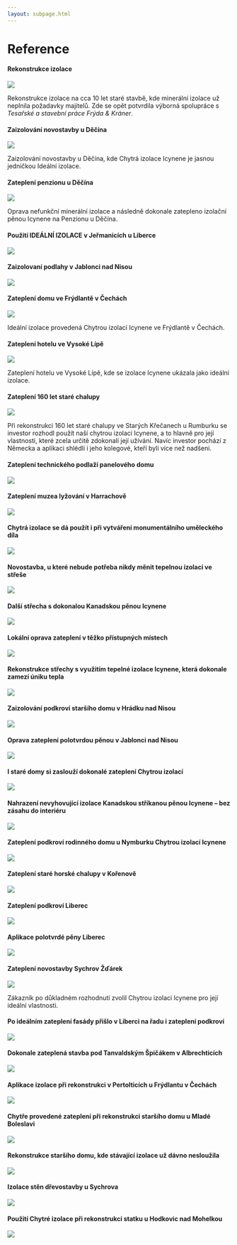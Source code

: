 ```yaml
---
layout: subpage.html
---
```


<!--<section class="reference"><div>-->

# Reference

<!--<div class="grid"><div class="col" gallery>-->

#### Rekonstrukce izolace

<a href="/assets/reference2/rekonstrukce1.jpg"><img src="/assets/reference2/rekonstrukce.jpg"></a>
<a href="/assets/reference2/rekonstrukce2.jpg" style="display:none;"><img></a>
<a href="/assets/reference2/rekonstrukce3.jpg" style="display:none;"><img></a>
<a href="/assets/reference2/rekonstrukce4.jpg" style="display:none;"><img></a>
<a href="/assets/reference2/rekonstrukce5.jpg" style="display:none;"><img></a>

Rekonstrukce izolace na cca 10 let staré stavbě, kde minerální izolace už neplnila požadavky majitelů. Zde se opět potvrdila výborná spolupráce s *Tesařské a stavební práce Frýda & Kráner*. 

<!--</div><div class="col" gallery>-->

#### Zaizolování novostavby u Děčína

<a href="/assets/reference2/decin1.jpg"><img src="/assets/reference2/decin.jpg"></a>
<a href="/assets/reference2/decin2.jpg" style="display:none;"><img></a>
<a href="/assets/reference2/decin3.jpg" style="display:none;"><img></a>
<a href="/assets/reference2/decin4.jpg" style="display:none;"><img></a>

Zaizolování novostavby u Děčína, kde Chytrá izolace Icynene je jasnou jedničkou Ideální izolace.

<!--</div></div>-->
<!--<div class="grid"><div class="col" gallery>-->

#### Zateplení penzionu u Děčína

<a href="/assets/reference2/pdecin1.jpg"><img src="/assets/reference2/pdecin.jpg"></a>
<a href="/assets/reference2/pdecin2.jpg" style="display:none;"><img></a>
<a href="/assets/reference2/pdecin3.jpg" style="display:none;"><img></a>
<a href="/assets/reference2/pdecin4.jpg" style="display:none;"><img></a>

Oprava nefunkční minerální izolace a následně dokonale zatepleno izolační pěnou Icynene na Penzionu u Děčína.

<!--</div><div class="col" gallery>-->

#### Použití IDEÁLNÍ IZOLACE v Jeřmanicích u Liberce

<a href="/assets/reference2/jermanice1.jpg"><img src="/assets/reference2/jermanice.jpg"></a>
<a href="/assets/reference2/jermanice2.jpg" style="display:none;"><img></a>
<a href="/assets/reference2/jermanice3.jpg" style="display:none;"><img></a>
<a href="/assets/reference2/jermanice4.jpg" style="display:none;"><img></a>
<a href="/assets/reference2/jermanice5.jpg" style="display:none;"><img></a>
<a href="/assets/reference2/jermanice6.jpg" style="display:none;"><img></a>
<a href="/assets/reference2/jermanice7.jpg" style="display:none;"><img></a>

<!--</div></div>-->
<!--<div class="grid"><div class="col" gallery>-->

#### Zaizolovaní podlahy v Jablonci nad Nisou

<a href="/assets/reference2/jablonec1.jpg"><img src="/assets/reference2/jablonec.jpg"></a>
<a href="/assets/reference2/jablonec2.jpg" style="display:none;"><img></a>
<a href="/assets/reference2/jablonec3.jpg" style="display:none;"><img></a>
<a href="/assets/reference2/jablonec4.jpg" style="display:none;"><img></a>
<a href="/assets/reference2/jablonec5.jpg" style="display:none;"><img></a>

<!--</div><div class="col" gallery>-->

#### Zateplení domu ve Frýdlantě v Čechách

<a href="/assets/reference2/frydlant1.jpg"><img src="/assets/reference2/frydlant.jpg"></a>
<a href="/assets/reference2/frydlant2.jpg" style="display:none;"><img></a>
<a href="/assets/reference2/frydlant3.jpg" style="display:none;"><img></a>
<a href="/assets/reference2/frydlant4.jpg" style="display:none;"><img></a>
<a href="/assets/reference2/frydlant5.jpg" style="display:none;"><img></a>
<a href="/assets/reference2/frydlant6.jpg" style="display:none;"><img></a>

Ideální izolace provedená Chytrou izolací Icynene ve Frýdlantě v Čechách.

<!--</div></div>-->
<!--<div class="grid"><div class="col" gallery>-->

#### Zateplení hotelu ve Vysoké Lípě

<a href="/assets/reference2/lipa1.jpg"><img src="/assets/reference2/lipa.jpg"></a>
<a href="/assets/reference2/lipa2.jpg" style="display:none;"><img></a>
<a href="/assets/reference2/lipa3.jpg" style="display:none;"><img></a>
<a href="/assets/reference2/lipa4.jpg" style="display:none;"><img></a>
<a href="/assets/reference2/lipa5.jpg" style="display:none;"><img></a>

Zateplení hotelu ve Vysoké Lípě, kde se izolace Icynene ukázala jako ideální izolace.

<!--</div><div class="col" gallery>-->

#### Zateplení 160 let staré chalupy

<a href="/assets/reference2/krecany1.jpg"><img src="/assets/reference2/krecany.jpg"></a>
<a href="/assets/reference2/krecany2.jpg" style="display:none;"><img></a>
<a href="/assets/reference2/krecany3.jpg" style="display:none;"><img></a>
<a href="/assets/reference2/krecany4.jpg" style="display:none;"><img></a>
<a href="/assets/reference2/krecany5.jpg" style="display:none;"><img></a>
<a href="/assets/reference2/krecany6.jpg" style="display:none;"><img></a>

Při rekonstrukci 160 let staré chalupy ve Starých Křečanech u Rumburku se investor rozhodl použít naší chytrou izolaci Icynene, a to hlavně pro její vlastnosti, které zcela určitě zdokonalí její užívání. Navíc investor pochází z Německa a aplikaci shlédli i jeho kolegové, kteří byli více než nadšeni.

<!--</div></div>-->
<!--<div class="grid"><div class="col" gallery>-->

#### Zateplení technického podlaží panelového domu

<a href="/assets/reference/panelak1.jpg"><img src="/assets/reference/panelak.jpg"></a>
<a href="/assets/reference/panelak2.jpg" style="display:none;"><img></a>
<a href="/assets/reference/panelak3.jpg" style="display:none;"><img></a>
<a href="/assets/reference/panelak4.jpg" style="display:none;"><img></a>
<a href="/assets/reference/panelak5.jpg" style="display:none;"><img></a>
<a href="/assets/reference/panelak6.jpg" style="display:none;"><img></a>

<!--</div><div class="col" gallery>-->

#### Zateplení muzea lyžování v Harrachově

<a href="/assets/reference/muzeum1.jpg"><img src="/assets/reference/muzeum.jpg"></a>
<a href="/assets/reference/muzeum2.jpg" style="display:none;"><img></a>
<a href="/assets/reference/muzeum3.jpg" style="display:none;"><img></a>
<a href="/assets/reference/muzeum4.jpg" style="display:none;"><img></a>
<a href="/assets/reference/muzeum5.jpg" style="display:none;"><img></a>

<!--</div></div>-->
<!--<div class="grid"><div class="col" gallery>-->

#### Chytrá izolace se dá použít i při vytváření monumentálního uměleckého díla

<a href="/assets/reference/dilo1.jpg"><img src="/assets/reference/dilo.jpg"></a>
<a href="/assets/reference/dilo2.jpg" style="display:none;"><img></a>

<!--</div><div class="col" gallery>-->

#### Novostavba, u které nebude potřeba nikdy měnit tepelnou izolaci ve střeše

<a href="/assets/reference/novostavba1.jpg"><img src="/assets/reference/novostavba.jpg"></a>
<a href="/assets/reference/novostavba2.jpg" style="display:none;"><img></a>

<!--</div></div>-->
<!--<div class="grid"><div class="col" gallery>-->

#### Další střecha s dokonalou Kanadskou pěnou Icynene

<a href="/assets/reference/dalsi1.jpg"><img src="/assets/reference/dalsi.jpg"></a>
<a href="/assets/reference/dalsi2.jpg" style="display:none;"><img></a>

<!--</div><div class="col" gallery>-->

#### Lokální oprava zateplení v těžko přístupných místech

<a href="/assets/reference/oprava1.jpg"><img src="/assets/reference/oprava.jpg"></a>
<a href="/assets/reference/oprava2.jpg" style="display:none;"><img></a>
<a href="/assets/reference/oprava3.jpg" style="display:none;"><img></a>

<!--</div></div>-->
<!--<div class="grid"><div class="col" gallery>-->

#### Rekonstrukce střechy s využitím tepelné izolace Icynene, která dokonale zamezí úniku tepla

<a href="/assets/reference/strecha1.jpg"><img src="/assets/reference/strecha.jpg"></a>
<a href="/assets/reference/strecha2.jpg" style="display:none;"><img></a>
<a href="/assets/reference/strecha3.jpg" style="display:none;"><img></a>

<!--</div><div class="col" gallery>-->

#### Zaizolování podkroví staršího domu v Hrádku nad Nisou

<a href="/assets/reference/hradek1.jpg"><img src="/assets/reference/hradek.jpg"></a>
<a href="/assets/reference/hradek2.jpg" style="display:none;"><img></a>
<a href="/assets/reference/hradek3.jpg" style="display:none;"><img></a>
<a href="/assets/reference/hradek4.jpg" style="display:none;"><img></a>
<a href="/assets/reference/hradek5.jpg" style="display:none;"><img></a>

<!--</div></div>-->
<!--<div class="grid"><div class="col" gallery>-->

#### Oprava zateplení polotvrdou pěnou v Jablonci nad Nisou

<a href="/assets/reference/jablonec1.jpg"><img src="/assets/reference/jablonec.jpg"></a>
<a href="/assets/reference/jablonec2.jpg" style="display:none;"><img></a>
<a href="/assets/reference/jablonec3.jpg" style="display:none;"><img></a>

<!--</div><div class="col" gallery>-->

#### I staré domy si zaslouží dokonalé zateplení Chytrou izolací

<a href="/assets/reference/stary1.jpg"><img src="/assets/reference/stary.jpg"></a>
<a href="/assets/reference/stary2.jpg" style="display:none;"><img></a>
<a href="/assets/reference/stary3.jpg" style="display:none;"><img></a>

<!--</div></div>-->
<!--<div class="grid"><div class="col" gallery>-->

#### Nahrazení nevyhovující izolace Kanadskou stříkanou pěnou Icynene – bez zásahu do interiéru

<a href="/assets/reference/nahrazeni1.jpg"><img src="/assets/reference/nahrazeni.jpg"></a>
<a href="/assets/reference/nahrazeni2.jpg" style="display:none;"><img></a>

<!--</div><div class="col" gallery>-->

#### Zateplení podkroví rodinného domu u Nymburku Chytrou izolací Icynene

<a href="/assets/reference/nymburk1.jpg"><img src="/assets/reference/nymburk.jpg"></a>
<a href="/assets/reference/nymburk2.jpg" style="display:none;"><img></a>

<!--</div></div>-->
<!--<div class="grid"><div class="col" gallery>-->

#### Zateplení staré horské chalupy v Kořenově

<a href="/assets/reference/korenov1.jpg"><img src="/assets/reference/korenov.jpg"></a>
<a href="/assets/reference/korenov2.jpg" style="display:none;"><img></a>

<!--</div><div class="col" gallery>-->

#### Zateplení podkroví Liberec

<a href="/assets/reference/podkrovi1.jpg"><img src="/assets/reference/podkrovi.jpg"></a>
<a href="/assets/reference/podkrovi2.jpg" style="display:none;"><img></a>
<a href="/assets/reference/podkrovi3.jpg" style="display:none;"><img></a>
<a href="/assets/reference/podkrovi4.jpg" style="display:none;"><img></a>
<a href="/assets/reference/podkrovi5.jpg" style="display:none;"><img></a>
<a href="/assets/reference/podkrovi6.jpg" style="display:none;"><img></a>

<!--</div></div>-->
<!--<div class="grid"><div class="col" gallery>-->

#### Aplikace polotvrdé pěny Liberec

<a href="/assets/reference2/jednota1.jpg"><img src="/assets/reference2/jednota.jpg"></a>
<a href="/assets/reference2/jednota2.jpg" style="display:none;"><img></a>
<a href="/assets/reference2/jednota3.jpg" style="display:none;"><img></a>

<!--</div><div class="col" gallery>-->

#### Zateplení novostavby Sychrov Žďárek

<a href="/assets/reference2/sychrov1.jpg"><img src="/assets/reference2/sychrov.jpg"></a>
<a href="/assets/reference2/sychrov2.jpg" style="display:none;"><img></a>
<a href="/assets/reference2/sychrov3.jpg" style="display:none;"><img></a>
<a href="/assets/reference2/sychrov4.jpg" style="display:none;"><img></a>
<a href="/assets/reference2/sychrov5.jpg" style="display:none;"><img></a>

Zákazník po důkladném rozhodnutí zvolil Chytrou izolaci Icynene pro její ideální vlastnosti.

<!--</div></div>-->
<!--<div class="grid"><div class="col" gallery>-->

#### Po ideálním zateplení fasády přišlo v Liberci na řadu i zateplení podkroví

<a href="/assets/reference2/podkrovi1.jpg"><img src="/assets/reference2/podkrovi.jpg"></a>
<a href="/assets/reference2/podkrovi2.jpg" style="display:none;"><img></a>
<a href="/assets/reference2/podkrovi3.jpg" style="display:none;"><img></a>
<a href="/assets/reference2/podkrovi4.jpg" style="display:none;"><img></a>
<a href="/assets/reference2/podkrovi5.jpg" style="display:none;"><img></a>

<!--</div><div class="col" gallery>-->

#### Dokonale zateplená stavba pod Tanvaldským Špičákem v Albrechticích

<a href="/assets/reference2/spicak1.jpg"><img src="/assets/reference2/spicak.jpg"></a>
<a href="/assets/reference2/spicak2.jpg" style="display:none;"><img></a>
<a href="/assets/reference2/spicak3.jpg" style="display:none;"><img></a>
<a href="/assets/reference2/spicak4.jpg" style="display:none;"><img></a>

<!--</div></div>-->
<!--<div class="grid"><div class="col" gallery>-->

#### Aplikace izolace při rekonstrukci v Pertolticích u Frýdlantu v Čechách

<a href="/assets/reference2/pertoltice1.jpg"><img src="/assets/reference2/pertoltice.jpg"></a>
<a href="/assets/reference2/pertoltice2.jpg" style="display:none;"><img></a>
<a href="/assets/reference2/pertoltice3.jpg" style="display:none;"><img></a>

<!--</div><div class="col" gallery>-->

#### Chytře provedené zateplení při rekonstrukci staršího domu u Mladé Boleslavi

<a href="/assets/reference2/boleslav1.jpg"><img src="/assets/reference2/boleslav.jpg"></a>
<a href="/assets/reference2/boleslav2.jpg" style="display:none;"><img></a>
<a href="/assets/reference2/boleslav3.jpg" style="display:none;"><img></a>
<a href="/assets/reference2/boleslav4.jpg" style="display:none;"><img></a>

<!--</div></div>-->
<!--<div class="grid"><div class="col" gallery>-->

#### Rekonstrukce staršího domu, kde stávající izolace už dávno nesloužila

<a href="/assets/reference2/starsi1.jpg"><img src="/assets/reference2/starsi.jpg"></a>
<a href="/assets/reference2/starsi2.jpg" style="display:none;"><img></a>
<a href="/assets/reference2/starsi3.jpg" style="display:none;"><img></a>
<a href="/assets/reference2/starsi4.jpg" style="display:none;"><img></a>

<!--</div><div class="col" gallery>-->

#### Izolace stěn dřevostavby u Sychrova

<a href="/assets/reference2/drevostavba1.jpg"><img src="/assets/reference2/drevostavba.jpg"></a>
<a href="/assets/reference2/drevostavba2.jpg" style="display:none;"><img></a>
<a href="/assets/reference2/drevostavba3.jpg" style="display:none;"><img></a>
<a href="/assets/reference2/drevostavba4.jpg" style="display:none;"><img></a>
<a href="/assets/reference2/drevostavba5.jpg" style="display:none;"><img></a>
<a href="/assets/reference2/drevostavba6.jpg" style="display:none;"><img></a>

<!--</div></div>-->
<!--<div class="grid"><div class="col" gallery>-->

#### Použití Chytré izolace při rekonstrukci statku u Hodkovic nad Mohelkou

<a href="/assets/reference2/statek1.jpg"><img src="/assets/reference2/statek.jpg"></a>
<a href="/assets/reference2/statek2.jpg" style="display:none;"><img></a>
<a href="/assets/reference2/statek3.jpg" style="display:none;"><img></a>
<a href="/assets/reference2/statek4.jpg" style="display:none;"><img></a>
<a href="/assets/reference2/statek5.jpg" style="display:none;"><img></a>

<!--</div><div class="col" gallery>-->
<!--</div></div>-->

<!--</div></section>-->
